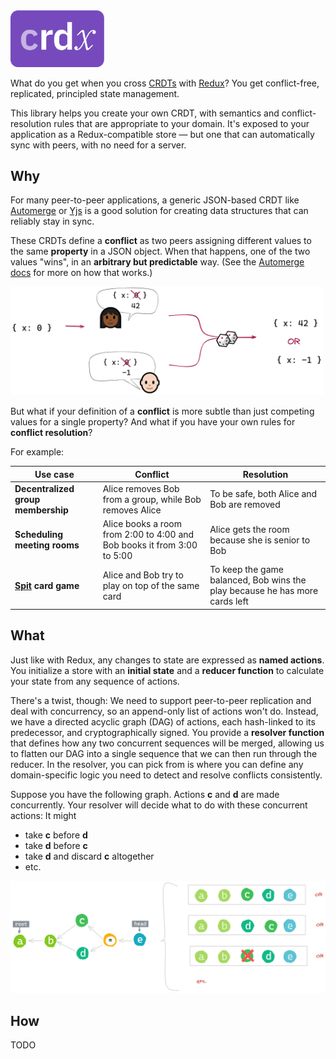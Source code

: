 <img src='https://github.com/HerbCaudill/crdx/blob/master/img/crdx-logo.png' width='150' />

What do you get when you cross [CRDTs](https://crdt.tech/) with [Redux](https://redux.js.org/)? You
get conflict-free, replicated, principled state management.

This library helps you create your own CRDT, with semantics and conflict-resolution rules that are
appropriate to your domain. It's exposed to your application as a Redux-compatible store — but one
that can automatically sync with peers, with no need for a server.

## Why

For many peer-to-peer applications, a generic JSON-based CRDT like
[Automerge](https://github.com/automerge/automerge) or [Yjs](https://github.com/yjs/yjs) is a good
solution for creating data structures that can reliably stay in sync.

These CRDTs define a **conflict** as two peers assigning different values to the same **property**
in a JSON object. When that happens, one of the two values "wins", in an **arbitrary but predictable**
way. (See the [Automerge docs](https://github.com/automerge/automerge#conflicting-changes) for more
on how that works.)

<img src='https://github.com/HerbCaudill/crdx/blob/master/img/crdx-illustration-01.png' width='500' />

But what if your definition of a **conflict** is more subtle than just competing values for a single
property? And what if you have your own rules for **conflict resolution**?

For example:

| Use case                                         | Conflict                                                                | Resolution                                                                  |
| ------------------------------------------------ | ----------------------------------------------------------------------- | --------------------------------------------------------------------------- |
| **Decentralized group membership**               | Alice removes Bob from a group, while Bob removes Alice                 | To be safe, both Alice and Bob are removed                                  |
| **Scheduling meeting rooms**                     | Alice books a room from 2:00 to 4:00 and Bob books it from 3:00 to 5:00 | Alice gets the room because she is senior to Bob                            |
| **[Spit](https://cardgames.io/spit/) card game** | Alice and Bob try to play on top of the same card                       | To keep the game balanced, Bob wins the play because he has more cards left |

## What

Just like with Redux, any changes to state are expressed as **named actions**. You initialize a
store with an **initial state** and a **reducer function** to calculate your state from any sequence
of actions.

There's a twist, though: We need to support peer-to-peer replication and deal with concurrency, so
an append-only list of actions won't do. Instead, we have a directed acyclic graph (DAG) of actions,
each hash-linked to its predecessor, and cryptographically signed. You provide a **resolver function**
that defines how any two concurrent sequences will be merged, allowing us to flatten our DAG into a
single sequence that we can then run through the reducer. In the resolver, you can pick from is
where you can define any domain-specific logic you need to detect and resolve conflicts consistently.

Suppose you have the following graph. Actions **c** and **d** are made concurrently. Your resolver will
decide what to do with these concurrent actions: It might

- take **c** before **d**
- take **d** before **c**
- take **d** and discard **c** altogether
- etc.

![sigchain.3](https://raw.githubusercontent.com/HerbCaudill/pics/master/sigchain.3.png)

## How

TODO

```

```
